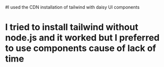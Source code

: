 #I used the CDN installation of tailwind with daisy UI components
# I tried to install tailwind without node.js and it worked but I preferred to use components cause of lack of time
